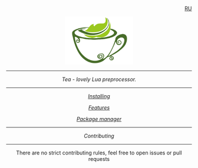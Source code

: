 <p align="right"><a href="https://github.com/Rorkh/tea/blob/main/README-ru.md">RU</a></p>
<p align="center">
	<img src="assets/logo_tea.png" height="130">
</p>

---

<p align="center"><i>Tea - lovely Lua preprocessor.</i></p>

---

<p align="center"><a href="#"><i>Installing</i></a></p>
<p align="center"><a href="https://github.com/Rorkh/tea/blob/docs/features.md"><i>Features</i></a></p>
<p align="center"><a href="#"><i>Package manager</i></a></p>


---

<p align="center"><i>Contributing</i></p>

---

<p align="center">There are no strict contributing rules, feel free to open issues or pull requests</p>